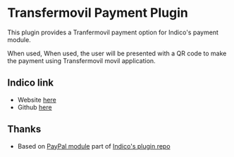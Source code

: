 # Transfermovil Payment Plugin

This plugin provides a Tranfermovil payment option for Indico's payment module.

When used, When used, the user will be presented with a QR code to make the payment using Transfermovil movil application.

## Indico link

- Website [here](https://getindico.io/)
- Github [here](https://github.com/indico/indico/)

## Thanks

- Based on [PayPal module](https://github.com/indico/indico-plugins/tree/e78f463f1af70655b9a51819bc8d1e4e463dd736/payment_paypal) part of [Indico's plugin repo](https://github.com/indico/indico-plugins/)
